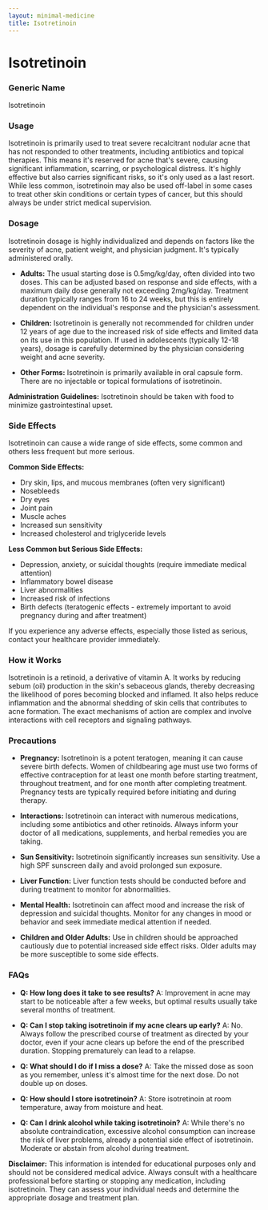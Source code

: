 ```yaml
---
layout: minimal-medicine
title: Isotretinoin
---
```


# Isotretinoin
### Generic Name
Isotretinoin

### Usage
Isotretinoin is primarily used to treat severe recalcitrant nodular acne that has not responded to other treatments, including antibiotics and topical therapies.  This means it's reserved for acne that's severe, causing significant inflammation, scarring, or psychological distress.  It's highly effective but also carries significant risks, so it's only used as a last resort.  While less common, isotretinoin may also be used off-label in some cases to treat other skin conditions or certain types of cancer, but this should always be under strict medical supervision.

### Dosage
Isotretinoin dosage is highly individualized and depends on factors like the severity of acne, patient weight, and physician judgment.  It's typically administered orally.

* **Adults:** The usual starting dose is 0.5mg/kg/day, often divided into two doses.  This can be adjusted based on response and side effects, with a maximum daily dose generally not exceeding 2mg/kg/day.  Treatment duration typically ranges from 16 to 24 weeks, but this is entirely dependent on the individual's response and the physician's assessment.

* **Children:** Isotretinoin is generally not recommended for children under 12 years of age due to the increased risk of side effects and limited data on its use in this population.  If used in adolescents (typically 12-18 years), dosage is carefully determined by the physician considering weight and acne severity.

* **Other Forms:** Isotretinoin is primarily available in oral capsule form.  There are no injectable or topical formulations of isotretinoin.

**Administration Guidelines:**  Isotretinoin should be taken with food to minimize gastrointestinal upset.


### Side Effects
Isotretinoin can cause a wide range of side effects, some common and others less frequent but more serious.

**Common Side Effects:**

* Dry skin, lips, and mucous membranes (often very significant)
* Nosebleeds
* Dry eyes
* Joint pain
* Muscle aches
* Increased sun sensitivity
* Increased cholesterol and triglyceride levels

**Less Common but Serious Side Effects:**

* Depression, anxiety, or suicidal thoughts (require immediate medical attention)
* Inflammatory bowel disease
* Liver abnormalities
* Increased risk of infections
* Birth defects (teratogenic effects - extremely important to avoid pregnancy during and after treatment)


If you experience any adverse effects, especially those listed as serious, contact your healthcare provider immediately.

### How it Works
Isotretinoin is a retinoid, a derivative of vitamin A.  It works by reducing sebum (oil) production in the skin's sebaceous glands, thereby decreasing the likelihood of pores becoming blocked and inflamed.  It also helps reduce inflammation and the abnormal shedding of skin cells that contributes to acne formation.  The exact mechanisms of action are complex and involve interactions with cell receptors and signaling pathways.


### Precautions
* **Pregnancy:** Isotretinoin is a potent teratogen, meaning it can cause severe birth defects.  Women of childbearing age must use two forms of effective contraception for at least one month before starting treatment, throughout treatment, and for one month after completing treatment.  Pregnancy tests are typically required before initiating and during therapy.

* **Interactions:** Isotretinoin can interact with numerous medications, including some antibiotics and other retinoids. Always inform your doctor of all medications, supplements, and herbal remedies you are taking.

* **Sun Sensitivity:**  Isotretinoin significantly increases sun sensitivity.  Use a high SPF sunscreen daily and avoid prolonged sun exposure.

* **Liver Function:**  Liver function tests should be conducted before and during treatment to monitor for abnormalities.

* **Mental Health:**  Isotretinoin can affect mood and increase the risk of depression and suicidal thoughts.  Monitor for any changes in mood or behavior and seek immediate medical attention if needed.

* **Children and Older Adults:** Use in children should be approached cautiously due to potential increased side effect risks.  Older adults may be more susceptible to some side effects.



### FAQs

* **Q: How long does it take to see results?** A: Improvement in acne may start to be noticeable after a few weeks, but optimal results usually take several months of treatment.

* **Q: Can I stop taking isotretinoin if my acne clears up early?** A: No.  Always follow the prescribed course of treatment as directed by your doctor, even if your acne clears up before the end of the prescribed duration.  Stopping prematurely can lead to a relapse.

* **Q: What should I do if I miss a dose?** A: Take the missed dose as soon as you remember, unless it's almost time for the next dose.  Do not double up on doses.

* **Q: How should I store isotretinoin?** A: Store isotretinoin at room temperature, away from moisture and heat.

* **Q:  Can I drink alcohol while taking isotretinoin?** A: While there's no absolute contraindication, excessive alcohol consumption can increase the risk of liver problems, already a potential side effect of isotretinoin.  Moderate or abstain from alcohol during treatment.


**Disclaimer:** This information is intended for educational purposes only and should not be considered medical advice. Always consult with a healthcare professional before starting or stopping any medication, including isotretinoin.  They can assess your individual needs and determine the appropriate dosage and treatment plan.

